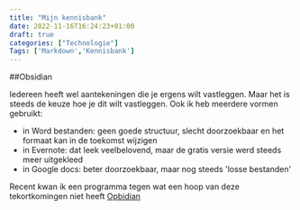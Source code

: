 ```yaml
---
title: "Mijn kennisbank"
date: 2022-11-16T16:24:23+01:00
draft: true
categories: ["Technologie"]
Tags: ['Markdown','Kennisbank']
---
```


##Obsidian

Iedereen heeft wel aantekeningen die je ergens wilt vastleggen. Maar het is steeds de keuze hoe je dit wilt vastleggen.
Ook ik heb meerdere vormen gebruikt:
* in Word bestanden: geen goede structuur, slecht doorzoekbaar en het formaat kan in de toekomst wijzigen
* in Evernote: dat leek veelbelovend, maar de gratis versie werd steeds meer uitgekleed
* in Google docs: beter doorzoekbaar, maar nog steeds 'losse bestanden'

Recent kwan ik een programma tegen wat een hoop van deze tekortkomingen niet heeft [Opbidian](https://obsidian.md/)
